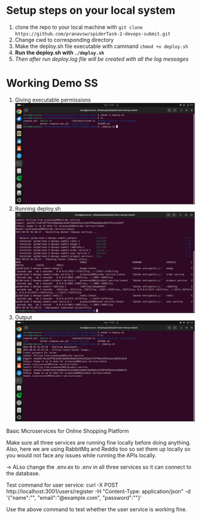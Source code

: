 # Setup steps on your local system

1. clone the repo to your local machine with `git clone https://github.com/pranavsw/spiderTask-2-devops-submit.git`
2. Change cwd to corresponding directory
3. Make the deploy.sh file executable with cammand `chmod +x deploy.sh`
4. **Run the deploy.sh with `./deploy.sh`**
5. *Then after run deploy.log file will be created with all the log messages*

# Working Demo SS

1. Giving executable permissions
   ![Image1](/demo/image.png)
2. Running deploy.sh
   ![Image2](/demo/image2.png)
3. Output
   ![Image3](/demo/image3.png)


Basic Microservices for Online Shopping Platform

Make sure all three services are running fine locally before doing anything. Also, here we are using RabbitMq and Reddis too so set them up locally so you would not face any issues while running the APIs locally.

-> ALso change the .env.ex to .env in all three services so it can connect to the database.

Test command for user service: curl -X POST http://localhost:3001/users/register -H "Content-Type: application/json" -d '{"name":"", "email":"@example.com", "password":""}'

Use the above command to test whether the user service is working fine. 




